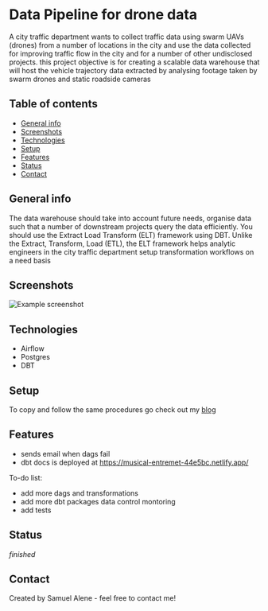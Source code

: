 # Data Pipeline for drone data
A city traffic department wants to collect traffic data using swarm UAVs (drones) from a number of locations in the city and use the data collected for improving traffic flow in the city and for a number of other undisclosed projects. this project objective is for creating a scalable data warehouse that will host the vehicle trajectory data extracted by analysing footage taken by swarm drones and static roadside cameras



## Table of contents
* [General info](#general-info)
* [Screenshots](#screenshots)
* [Technologies](#technologies)
* [Setup](#setup)
* [Features](#features)
* [Status](#status)
* [Contact](#contact)

## General info
The data warehouse should take into account future needs, organise data such that a number of downstream projects query the data efficiently. You should use the Extract Load Transform (ELT) framework using DBT.  Unlike the Extract, Transform, Load (ETL), the ELT framework helps analytic engineers in the city traffic department setup transformation workflows on a need basis

## Screenshots
![Example screenshot](./img/dbt.png)

## Technologies
* Airflow
* Postgres
* DBT

## Setup
To copy and follow the same procedures go check out my [blog]()


## Features

- sends email when dags fail
- dbt docs is deployed at https://musical-entremet-44e5bc.netlify.app/


To-do list:
- add more dags and transformations
- add more dbt packages data control montoring
- add tests

## Status
_finished_



## Contact
Created by Samuel Alene - feel free to contact me!